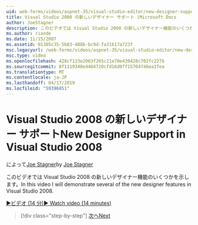 ```yaml
---
uid: web-forms/videos/aspnet-35/visual-studio-editor/new-designer-support-in-visual-studio-2008
title: Visual Studio 2008 の新しいデザイナー サポート |Microsoft Docs
author: JoeStagner
description: このビデオでは Visual Studio 2008 の新しいデザイナー機能のいくつかを示します。
ms.author: riande
ms.date: 11/15/2007
ms.assetid: 01305c35-5b83-408b-bc9d-fa31b17a723f
msc.legacyurl: /web-forms/videos/aspnet-35/visual-studio-editor/new-designer-support-in-visual-studio-2008
msc.type: video
ms.openlocfilehash: 428cf123e2063f265c21e70e439428c702fc2276
ms.sourcegitcommit: 0f1119340e4464720cfd16d0ff15764746ea1fea
ms.translationtype: MT
ms.contentlocale: ja-JP
ms.lasthandoff: 04/17/2019
ms.locfileid: "59396851"
---
```

# <a name="new-designer-support-in-visual-studio-2008"></a><span data-ttu-id="72ab9-103">Visual Studio 2008 の新しいデザイナー サポート</span><span class="sxs-lookup"><span data-stu-id="72ab9-103">New Designer Support in Visual Studio 2008</span></span>

<span data-ttu-id="72ab9-104">によって[Joe Stagner](https://github.com/JoeStagner)</span><span class="sxs-lookup"><span data-stu-id="72ab9-104">by [Joe Stagner](https://github.com/JoeStagner)</span></span>

<span data-ttu-id="72ab9-105">このビデオでは Visual Studio 2008 の新しいデザイナー機能のいくつかを示します。</span><span class="sxs-lookup"><span data-stu-id="72ab9-105">In this video I will demonstrate several of the new designer features in Visual Studio 2008.</span></span>

[<span data-ttu-id="72ab9-106">&#9654;ビデオ (14 分)</span><span class="sxs-lookup"><span data-stu-id="72ab9-106">&#9654; Watch video (14 minutes)</span></span>](https://channel9.msdn.com/Blogs/ASP-NET-Site-Videos/new-designer-support-in-visual-studio-2008)

> [!div class="step-by-step"]
> [<span data-ttu-id="72ab9-107">次へ</span><span class="sxs-lookup"><span data-stu-id="72ab9-107">Next</span></span>](javascript-intellisense-support-in-visual-studio-2008.md)
